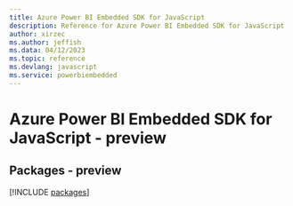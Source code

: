 ```yaml
---
title: Azure Power BI Embedded SDK for JavaScript
description: Reference for Azure Power BI Embedded SDK for JavaScript
author: xirzec
ms.author: jeffish
ms.data: 04/12/2023
ms.topic: reference
ms.devlang: javascript
ms.service: powerbiembedded
---
```

# Azure Power BI Embedded SDK for JavaScript - preview
## Packages - preview
[!INCLUDE [packages](power-bi-embedded-index.md)]
